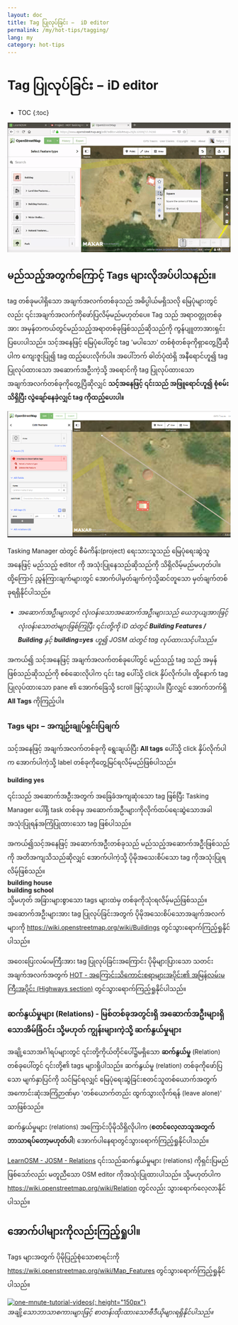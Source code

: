 ```yaml
---
layout: doc
title: Tag ပြုလုပ်ခြင်း −  iD editor
permalink: /my/hot-tips/tagging/
lang: my
category: hot-tips
---
```


Tag ပြုလုပ်ခြင်း −  iD editor
============

- TOC
{:toc}

![tagging][]


မည်သည့်အတွက်ကြောင့် Tags များလိုအပ်ပါသနည်း။
-------------------

tag တစ်ခုမပါရှိသော အချက်အလက်တစ်ခုသည် အဓိပ္ပါယ်မရှိသလို မြေပုံများတွင်လည်း ၎င်းအချက်အလက်ကိုဖော်ပြလိမ့်မည်မဟုတ်ပေ။ Tag သည် အရာဝတ္တုတစ်ခုအား အမှန်တကယ်တွင်မည်သည့်အရာတစ်ခုဖြစ်သည်ဆိုသည်ကို ကွန်ပျူတာအားရှင်းပြပေးပါသည်။ သင့်အနေဖြင့် မြေပုံပေါ်တွင် tag 'မပါသော' တစ်စုံတစ်ခုကိုရှာတွေ့ပြီဆိုပါက ကျေးဇူးပြု၍ tag ထည့်ပေးလိုက်ပါ။ အပေါ်ဘက် ဓါတ်ပုံထဲရှိ အနီရောင်ဟူ၍ tag ပြုလုပ်ထားသော အဆောက်အဦးကဲ့သို့ အရောင်ကို tag ပြုလုပ်ထားသော အချက်အလက်တစ်ခုကိုတွေ့ပြီဆိုလျှင် **သင့်အနေဖြင့် ၎င်းသည် အဖြူရောင်ဟူ၍ စုံစမ်းသိရှိပြီး လွဲချော်နေခဲ့လျှင် tag ကိုထည့်ပေးပါ။**  

![tagged-building][]  

Tasking Manager ထဲတွင် စီမံကိန်း(project) ရေးသားသူသည် မြေပုံရေးဆွဲသူအနေဖြင့် မည်သည့် editor ကို အသုံးပြုနေသည်ဆိုသည်ကို သိရှိလိမ့်မည်မဟုတ်ပါ။ ထို့ကြောင့် ညွှန်ကြားချက်များတွင် အောက်ပါမှတ်ချက်ကဲ့သို့ဆင်တူသော မှတ်ချက်တစ်ခုရရှိနိုင်ပါသည်။  

- *အဆောက်အဦးများတွင် လုံးဝန်းသောအဆောက်အဦးများသည် ယေဘုယျအားဖြင့် လုံးဝန်းသောတဲများဖြစ်ကြပြီး ၎င်းတို့ကို iD ထဲတွင် **Building Features / Building** နှင့် **building=yes** ဟူ၍ JOSM ထဲတွင် tag လုပ်ထားသင့်ပါသည်။*  

အကယ်၍ သင့်အနေဖြင့် အချက်အလက်တစ်ခုပေါ်တွင် မည်သည့် tag သည် အမှန်ဖြစ်သည်ဆိုသည်ကို စစ်ဆေးလိုပါက ၎င်း tag ပေါ်သို့ click နှိပ်လိုက်ပါ။ ထို့နောက် tag ပြုလုပ်ထားသော pane ၏ အောက်ခြေသို့ scroll ဖြင့်သွားပါ။ ပြီးလျှင် အောက်ဘက်ရှိ **All Tags** ကိုကြည့်ပါ။

### Tags များ −  အကျဉ်းချုပ်ရှင်းပြချက် ###

သင့်အနေဖြင့် အချက်အလက်တစ်ခုကို ရွေးချယ်ပြီး **All tags** ပေါ်သို့ click နှိပ်လိုက်ပါက အောက်ပါကဲ့သို့ label တစ်ခုကိုတွေ့မြင်ရလိမ့်မည်ဖြစ်ပါသည်။  

**building    yes**  

၎င်းသည် အဆောက်အဦးအတွက် အခြေခံအကျဆုံးသော tag ဖြစ်ပြီး Tasking Manager ပေါ်ရှိ task တစ်ခုမှ အဆောက်အဦးများကိုလိုက်ထပ်ရေးဆွဲသောအခါ အသုံးပြုရန်အကြံပြုထားသော tag ဖြစ်ပါသည်။  

အကယ်၍သင့်အနေဖြင့် အဆောက်အဦးတစ်ခုသည် မည်သည့်အဆောက်အဦးဖြစ်သည်ကို အတိအကျသိသည်ဆိုလျှင် အောက်ပါကဲ့သို့ ပိုမိုအသေးစိပ်သော tag ကိုအသုံးပြုရလိမ့်ဖြစ်သည်။  
  **building   house**  
  **building   school**  
သို့မဟုတ် အခြားများစွာသော tags များထဲမှ တစ်ခုကိုသုံးရလိမ့်မည်ဖြစ်သည်။ အဆောက်အဦးများအား tag ပြုလုပ်ခြင်းအတွက် ပိုမိုအသေးစိပ်သောအချက်အလက်များကို <https://wiki.openstreetmap.org/wiki/Buildings> တွင်သွားရောက်ကြည့်ရှုနိုင်ပါသည်။  

အဝေးပြေးလမ်းမကြီးအား tag ပြုလုပ်ခြင်းအကြောင်း ပိုမိုများပြားသော သတင်းအချက်အလက်အတွက် [HOT - အကြောင်းသိကောင်းစရာများအပိုင်း၏ အမြန်လမ်းမကြီးအပိုင်း (Highways section)](/my/hot-tips/highways/) တွင်သွားရောက်ကြည့်ရှုနိုင်ပါသည်။  

### ဆက်နွယ်မှုများ (Relations) - မြစ်တစ်ခုအတွင်းရှိ အဆောက်အဦးများရှိသောအိမ်ခြံဝင်း သို့မဟုတ် ကျွန်းများကဲ့သို့ ဆက်နွယ်မှုများ ###

အချို့သောအင်္ဂါရပ်များတွင် ၎င်းတို့ကိုယ်တိုင်ပေါ်၌မရှိသော **ဆက်နွယ်မှု** (Relation) တစ်ခုပေါ်တွင် ၎င်းတို့၏ tags များရှိပါသည်။ ဆက်နွယ်မှု (relation) တစ်ခုကိုဖော်ပြသော မျက်နှာပြင်ကို သင်မြင်ရလျှင် မြေပုံရေးဆွဲခြင်းစတင်သူတစ်ယောက်အတွက် အကောင်းဆုံးအကြံဉာဏ်မှာ 'တစ်ယောက်တည်း ထွက်သွားလိုက်ရန် (leave alone)' သာဖြစ်သည်။  

ဆက်နွယ်မှုများ (relations) အကြောင်းပိုမိုသိရှိလိုပါက (**စတင်လေ့လာသူအတွက် ဘာသာရပ်တော့မဟုတ်ပါ**) အောက်ပါနေရာတွင်သွားရောက်ကြည့်ရှုနိုင်ပါသည်။  

[LearnOSM - JOSM - Relations](/my/josm/josm-relations/) ၎င်းသည်ဆက်နွယ်မှုများ (relations) ကိုရှင်းပြမည်ဖြစ်သော်လည်း မတူညီသော OSM editor ကိုအသုံးပြုထားပါသည်။ သို့မဟုတ်ပါက   
https://wiki.openstreetmap.org/wiki/Relation တွင်လည်း သွားရောက်လေ့လာနိုင်ပါသည်။

အောက်ပါများကိုလည်းကြည့်ရှုပါ။  
---------

Tags များအတွက် ပိုမိုပြည့်စုံသောစာရင်းကို <https://wiki.openstreetmap.org/wiki/Map_Features> တွင်သွားရောက်ကြည့်ရှုနိုင်ပါသည်။  

[![one-mnute-tutorial-videos]{: height="150px"}](https://www.youtube.com/playlist?list=PLb9506_-6FMHZ3nwn9heri3xjQKrSq1hN "Humanitarian OpenStreetMap Team - One minute Tutorial Videos")  
*အချို့သောဘာသာစကားများဖြင့် စာတန်းထိုးထားသောဗီဒီယိုများရရှိနိုင်ပါသည်။*  





[tagging]:/images/hot-tips/tagging.gif
[keymon]:/images/hot-tips/keymon.png
[tagged-building]:/images/hot-tips/tagged-building.png
[one-mnute-tutorial-videos]: /images/hot-tips/one-mnute-tutorial-videos.png "Humanitarian OpenStreetMap Team One-Minute Tutorial Videos"